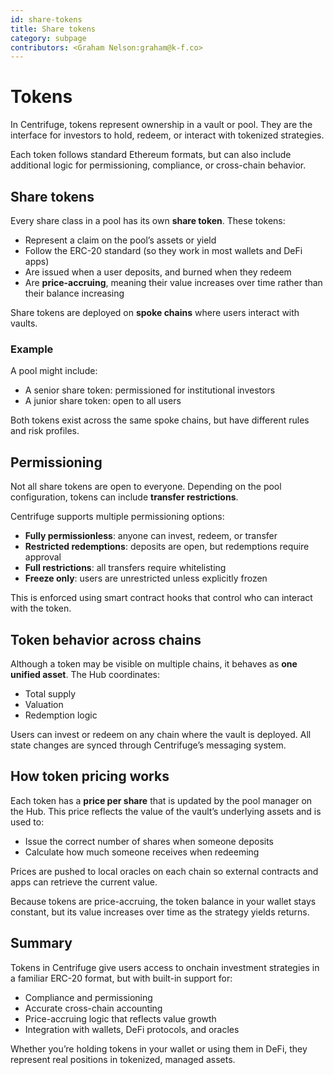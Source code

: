 ```yaml
---
id: share-tokens
title: Share tokens
category: subpage
contributors: <Graham Nelson:graham@k-f.co>
---
```


# Tokens

In Centrifuge, tokens represent ownership in a vault or pool. They are the interface for investors to hold, redeem, or interact with tokenized strategies.

Each token follows standard Ethereum formats, but can also include additional logic for permissioning, compliance, or cross-chain behavior.

## Share tokens

Every share class in a pool has its own **share token**. These tokens:

- Represent a claim on the pool’s assets or yield  
- Follow the ERC-20 standard (so they work in most wallets and DeFi apps)  
- Are issued when a user deposits, and burned when they redeem  
- Are **price-accruing**, meaning their value increases over time rather than their balance increasing

Share tokens are deployed on **spoke chains** where users interact with vaults.

### Example

A pool might include:

- A senior share token: permissioned for institutional investors  
- A junior share token: open to all users  

Both tokens exist across the same spoke chains, but have different rules and risk profiles.

## Permissioning

Not all share tokens are open to everyone. Depending on the pool configuration, tokens can include **transfer restrictions**.

Centrifuge supports multiple permissioning options:

- **Fully permissionless**: anyone can invest, redeem, or transfer  
- **Restricted redemptions**: deposits are open, but redemptions require approval  
- **Full restrictions**: all transfers require whitelisting  
- **Freeze only**: users are unrestricted unless explicitly frozen  

This is enforced using smart contract hooks that control who can interact with the token.

## Token behavior across chains

Although a token may be visible on multiple chains, it behaves as **one unified asset**. The Hub coordinates:

- Total supply  
- Valuation  
- Redemption logic  

Users can invest or redeem on any chain where the vault is deployed. All state changes are synced through Centrifuge’s messaging system.

## How token pricing works

Each token has a **price per share** that is updated by the pool manager on the Hub. This price reflects the value of the vault’s underlying assets and is used to:

- Issue the correct number of shares when someone deposits  
- Calculate how much someone receives when redeeming  

Prices are pushed to local oracles on each chain so external contracts and apps can retrieve the current value.

Because tokens are price-accruing, the token balance in your wallet stays constant, but its value increases over time as the strategy yields returns.

## Summary

Tokens in Centrifuge give users access to onchain investment strategies in a familiar ERC-20 format, but with built-in support for:

- Compliance and permissioning  
- Accurate cross-chain accounting  
- Price-accruing logic that reflects value growth  
- Integration with wallets, DeFi protocols, and oracles  

Whether you’re holding tokens in your wallet or using them in DeFi, they represent real positions in tokenized, managed assets.